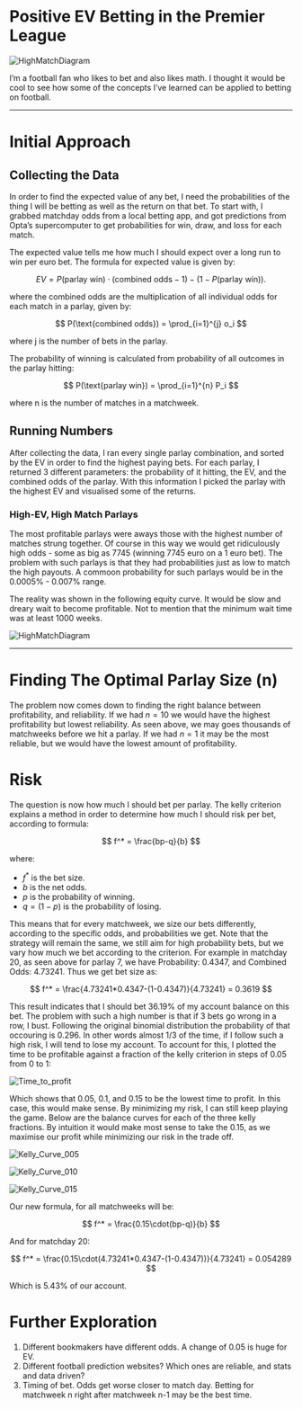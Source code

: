 # Positive EV Betting in the Premier League

![HighMatchDiagram](assets/banner.png)

I’m a football fan who likes to bet and also likes math. I thought it would be cool to see how some of the concepts I’ve learned can be applied to betting on football.

---

# Initial Approach

## Collecting the Data

In order to find the expected value of any bet, I need the probabilities of the thing I will be betting as well as the return on that bet. To start with, I grabbed matchday odds from a local betting app, and got predictions from Opta’s supercomputer to get probabilities for win, draw, and loss for each match.

The expected value tells me how much I should expect over a long run to win per euro bet. The formula for expected value is given by:
     
$$
EV = P(\text{parlay win}) \cdot (\text{combined odds} - 1) - (1 - P(\text{parlay win})).
$$

where the combined odds are the multiplication of all individual odds for each match in a parlay, given by:

$$
P(\text{combined odds}) = \prod_{i=1}^{j} o_i
$$

where j is the number of bets in the parlay.

The probability of winning is calculated from probability of all outcomes in the parlay hitting:

$$
P(\text{parlay win}) = \prod_{i=1}^{n} P_i
$$

where n is the number of matches in a matchweek.

## Running Numbers

After collecting the data, I ran every single parlay combination, and sorted by the EV in order to find the highest paying bets. For each parlay, I returned 3 different parameters: the probability of it hitting, the EV, and the combined odds of the parlay. With this information I picked the parlay with the highest EV and visualised some of the returns.

### High-EV, High Match Parlays

The most profitable parlays were aways those with the highest number of matches strung together. Of course in this way we would get ridiculously high odds - some as big as 7745 (winning 7745 euro on a 1 euro bet). The problem with such parlays is that they had probabilities just as low to match the high payouts. A commoon probability for such parlays would be in the 0.0005% - 0.007% range. 

The reality was shown in the following equity curve. It would be slow and dreary wait to become profitable. Not to mention that the minimum wait time was at least 1000 weeks.

![HighMatchDiagram](assets/highmatches.png)


---

# Finding The Optimal Parlay Size (n)

The problem now comes down to finding the right balance between profitability, and reliability. If we had $n = 10$ we would have the highest profitability but lowest reliability. As seen above, we may goes thousands of matchweeks before we hit a parlay. If we had $n=1$ it may be the most reliable, but we would have the lowest amount of profitability. 

# Risk

The question is now how much I should bet per parlay. The kelly criterion explains a method in order to determine how much I should risk per bet, according to formula:

$$
f^* = \frac{bp-q}{b}
$$

where:
- $f^*$ is the bet size.
- $b$ is the net odds.
- $p$ is the probability of winning.
- $q = (1-p)$ is the probability of losing.

This means that for every matchweek, we size our bets differently, according to the specific odds, and probabilities we get. Note that the strategy will remain the same, we still aim for high probability bets, but we vary how much we bet according to the criterion. For example in matchday 20, as seen above for parlay 7, we have Probability: 0.4347, and Combined Odds: 4.73241. Thus we get bet size as:

$$
f^* = \frac{4.73241*0.4347-(1-0.4347)}{4.73241} = 0.3619
$$

This result indicates that I should bet 36.19% of my account balance on this bet. The problem with such a high number is that if 3 bets go wrong in a row, I bust. Following the original binomial distribution the probability of that occouring is 0.296. In other words almost 1/3 of the time, if I follow such a high risk, I will tend to lose my account. To account for this, I plotted the time to be profitable against a fraction of the kelly criterion in steps of 0.05 from 0 to 1:

![Time_to_profit](assets/time_to_profit.png)

Which shows that 0.05, 0.1, and 0.15 to be the lowest time to profit. In this case, this would make sense. By minimizing my risk, I can still keep playing the game. Below are the balance curves for each of the three kelly fractions. By intuition it would make most sense to take the 0.15, as we maximise our profit while minimizing our risk in the trade off. 

![Kelly_Curve_005](assets/kelly005.png)

![Kelly_Curve_010](assets/kelly010.png)

![Kelly_Curve_015](assets/kelly015.png)

Our new formula, for all matchweeks will be:

$$
f^* = \frac{0.15\cdot(bp-q)}{b}
$$

And for matchday 20:

$$
f^* = \frac{0.15\cdot(4.73241*0.4347-(1-0.4347))}{4.73241} = 0.054289
$$

Which is 5.43% of our account.

# Further Exploration

1. Different bookmakers have different odds. A change of 0.05 is huge for EV.
2. Different football prediction websites? Which ones are reliable, and stats and data driven?
3. Timing of bet. Odds get worse closer to match day. Betting for matchweek n right after matchweek n-1 may be the best time.
